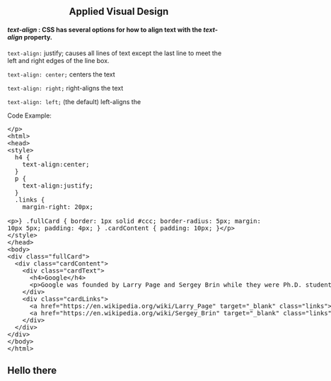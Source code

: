 ## <center>Applied Visual Design</center> ##

#### ***text-align*** : CSS has several options for how to align text with the ***text-align*** property.

`text-align:`
justify;  causes all lines of text except the last line to meet the left and right edges of the line box. 

`text-align: center;`   centers the text

`text-align: right;` right-aligns the text

`text-align: left;` (the default) left-aligns the 

Code Example:
<xmp>
<html>
<head>
<style>
  h4 {
    text-align:center;
  }
  p {
    text-align:justify;
  }
  .links {
    margin-right: 20px;

  }
  .fullCard {
    border: 1px solid #ccc;
    border-radius: 5px;
    margin: 10px 5px;
    padding: 4px;
  }
  .cardContent {
    padding: 10px;
  }

</style>
</head>
<body>
<div class="fullCard">
  <div class="cardContent">
    <div class="cardText">
      <h4>Google</h4>
      <p>Google was founded by Larry Page and Sergey Brin while they were Ph.D. students at Stanford University.</p>
    </div>
    <div class="cardLinks">
      <a href="https://en.wikipedia.org/wiki/Larry_Page" target="_blank" class="links">Larry Page</a>
      <a href="https://en.wikipedia.org/wiki/Sergey_Brin" target="_blank" class="links">Sergey Brin</a>
    </div>
  </div>
</div>
</body>
</html>
</xmp>

## Hello there